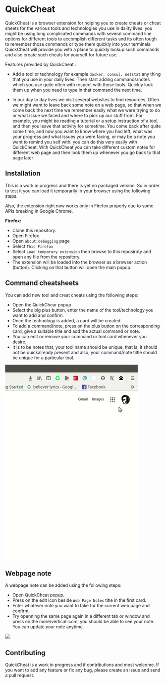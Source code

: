 # QuickCheat

QuickCheat is a browser extension for helping you to create cheats or cheat sheets for the various tools and technologies you
use in dailty lives. you might be using long complicated commands  with several command line options for different tools to
accomplish different tasks and its often tough to remember those commands or type them quickly into your terminals. QuickCheat
will provide you with a place to quickly lookup such commands and also create such cheats for yourself for future use.

Features provided by QuickCheat :

- Add a tool or technology for example ```docker, consul, netstat``` any thing that you use in your daily lives. Then start
adding commands/notes which you use quite often with respect with those tools. Quickly look them up when you need to type in
that command the next time.

- In our day to day lives we visit several websites to find resources. Often we might want to leave back some note on a web
  page, so that when we come back the next time we remember easily what we were trying to do or what issue we faced and where
  to pick up our stuff from. For example, you might be reading a tutorial or a setup instruction of a tool, and then you leave
  that activity for sometime. You come back after quite some time, and now you want to know where you had left, what was your
  progress and what issues you were facing, or may be a note you want to remind you self with. you can do this very easily
  with QuickCheat. With QuickCheat you can take different custom notes for different web page and then look them up whenever
  you go back to that page later

## Installation

This is a work in progress and there is yet no packaged version. So in order to test it you can load it temporarily in
your browser using the following steps.

Also, the extension right now works only in Firefox properly due to some APIs breaking in Google Chrome.

**Firefox:**

- Clone this repository.
- Open Firefox
- Open ```about:debugging``` page
- Select ```This Firefox```
- Select ```Load temporary extension``` then browse to this reposiroty and open any file from the repository.
- The extension will be loaded into the browser as a browser action (button). Clicking on that button will open the
  main popup.
  
## Command cheatsheets

You can add new tool and creat cheats using the following steps:

- Open the QuickChear popup
- Select the big plus button, enter the name of the tool/technology you want to add and confirm.
- Once the technology is added, a card will be created.
- To add a command/note, press on the plus button on the corresponding card, give a suitable title and add the actual command
  or note.
- You can edit or remove your command or tool card whenever you desire.
- It is to be notes that, your tool name should be unique, that is, it should not be quickalready present and also, your
  command/note tiltle should be unique for a particular tool.
  
<img src="github_assets/commands.gif">

## Webpage note

A webpage note can be added using the following steps:

- Open QuickCheat popup.
- Press on the edit icon beside ```Web Page Notes``` title in the first card.
- Enter whatever note you want to take for the current web page and confirm.
- Try openning the same page again in a different tab or window and press on the more/vertical icom, you should be
  able to see your note. You can update your note anytime.
  
<img src="github_assets/notes.gif">
  
## Contributing

QuickCheat is a work in progress and if contributions and most welcome. If you want to add any feature or fix any bug, please
create an issue and send a pull request.
  
  

